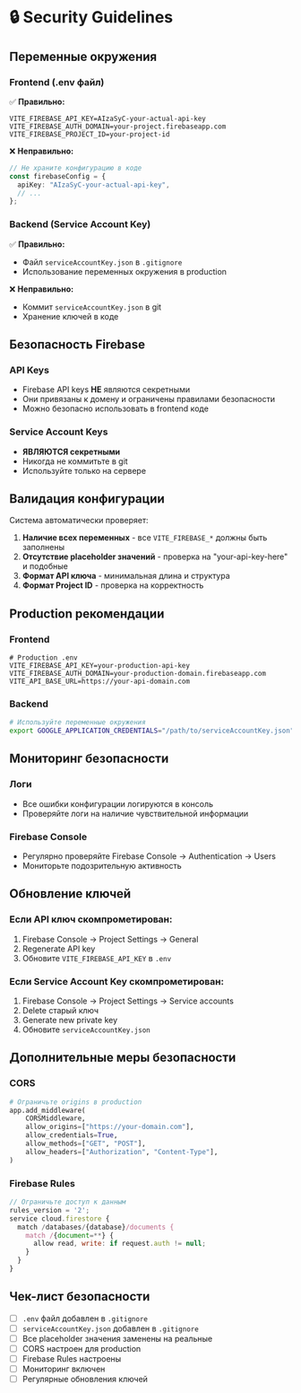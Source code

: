 # 🔒 Security Guidelines

## Переменные окружения

### Frontend (.env файл)

✅ **Правильно:**
```env
VITE_FIREBASE_API_KEY=AIzaSyC-your-actual-api-key
VITE_FIREBASE_AUTH_DOMAIN=your-project.firebaseapp.com
VITE_FIREBASE_PROJECT_ID=your-project-id
```

❌ **Неправильно:**
```typescript
// Не храните конфигурацию в коде
const firebaseConfig = {
  apiKey: "AIzaSyC-your-actual-api-key",
  // ...
};
```

### Backend (Service Account Key)

✅ **Правильно:**
- Файл `serviceAccountKey.json` в `.gitignore`
- Использование переменных окружения в production

❌ **Неправильно:**
- Коммит `serviceAccountKey.json` в git
- Хранение ключей в коде

## Безопасность Firebase

### API Keys
- Firebase API keys **НЕ** являются секретными
- Они привязаны к домену и ограничены правилами безопасности
- Можно безопасно использовать в frontend коде

### Service Account Keys
- **ЯВЛЯЮТСЯ секретными**
- Никогда не коммитьте в git
- Используйте только на сервере

## Валидация конфигурации

Система автоматически проверяет:

1. **Наличие всех переменных** - все `VITE_FIREBASE_*` должны быть заполнены
2. **Отсутствие placeholder значений** - проверка на "your-api-key-here" и подобные
3. **Формат API ключа** - минимальная длина и структура
4. **Формат Project ID** - проверка на корректность

## Production рекомендации

### Frontend
```env
# Production .env
VITE_FIREBASE_API_KEY=your-production-api-key
VITE_FIREBASE_AUTH_DOMAIN=your-production-domain.firebaseapp.com
VITE_API_BASE_URL=https://your-api-domain.com
```

### Backend
```bash
# Используйте переменные окружения
export GOOGLE_APPLICATION_CREDENTIALS="/path/to/serviceAccountKey.json"
```

## Мониторинг безопасности

### Логи
- Все ошибки конфигурации логируются в консоль
- Проверяйте логи на наличие чувствительной информации

### Firebase Console
- Регулярно проверяйте Firebase Console → Authentication → Users
- Мониторьте подозрительную активность

## Обновление ключей

### Если API ключ скомпрометирован:
1. Firebase Console → Project Settings → General
2. Regenerate API key
3. Обновите `VITE_FIREBASE_API_KEY` в `.env`

### Если Service Account Key скомпрометирован:
1. Firebase Console → Project Settings → Service accounts
2. Delete старый ключ
3. Generate new private key
4. Обновите `serviceAccountKey.json`

## Дополнительные меры безопасности

### CORS
```python
# Ограничьте origins в production
app.add_middleware(
    CORSMiddleware,
    allow_origins=["https://your-domain.com"],
    allow_credentials=True,
    allow_methods=["GET", "POST"],
    allow_headers=["Authorization", "Content-Type"],
)
```

### Firebase Rules
```javascript
// Ограничьте доступ к данным
rules_version = '2';
service cloud.firestore {
  match /databases/{database}/documents {
    match /{document=**} {
      allow read, write: if request.auth != null;
    }
  }
}
```

## Чек-лист безопасности

- [ ] `.env` файл добавлен в `.gitignore`
- [ ] `serviceAccountKey.json` добавлен в `.gitignore`
- [ ] Все placeholder значения заменены на реальные
- [ ] CORS настроен для production
- [ ] Firebase Rules настроены
- [ ] Мониторинг включен
- [ ] Регулярные обновления ключей 